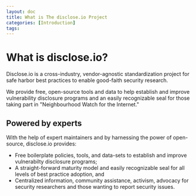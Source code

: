 ```yaml
---
layout: doc
title: What is The disclose.io Project
categories: [Introduction]
tags: 
---
```

# What is disclose.io?

Disclose.io is a cross-industry, vendor-agnostic standardization project for safe harbor best practices to enable good-faith security research.

We provide free, open-source tools and data to help establish and improve vulnerability disclosure programs and an easily recognizable seal for those taking part in "Neighbourhood Watch for the Internet."

## Powered by experts 

With the help of expert maintainers and by harnessing the power of open-source, disclose.io provides:

-   Free boilerplate policies, tools, and data-sets to establish and improve vulnerabilty disclosure programs;
-   A straight-forward maturity model and easily recognizable seal for all levels of best practice adoption, and
-   Centralized information, community assistance, activism, advocacy for security researchers and those wanting to report security issues.

